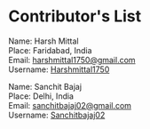 # Contributor's List

Name: Harsh Mittal<br/>
Place: Faridabad, India<br/>
Email: harshmittal1750@gmail.com<br/>
Username: [Harshmittal1750](https://github.com/harshmittal1750/)


Name: Sanchit Bajaj<br/>
Place: Delhi, India<br/>
Email: sanchitbajaj02@gmail.com<br/>
Username: [Sanchitbajaj02](https://github.com/sanchitbajaj02/)


